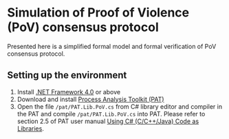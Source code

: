 # Simulation of Proof of Violence (PoV) consensus protocol

Presented here is a simplified formal model and formal verification of PoV consensus protocol.

## Setting up the environment
1. Install [.NET Framework 4.0](https://www.microsoft.com/en-us/download/details.aspx?id=17718) or above
2. Download and install [Process Analysis Toolkit (PAT)](http://pat.comp.nus.edu.sg/)
3. Open the file `/pat/PAT.Lib.PoV.cs` from C# library editor and compiler in the PAT and compile  `/pat/PAT.Lib.PoV.cs` into PAT. Please refer to section 2.5 of PAT user manual [Using C# (C/C++/Java) Code as Libraries](http://pat.comp.nus.edu.sg/wp-source/resources/OnlineHelp/htm/scr/2%20Getting%20Started/2.5%20Math%20Library.htm).

